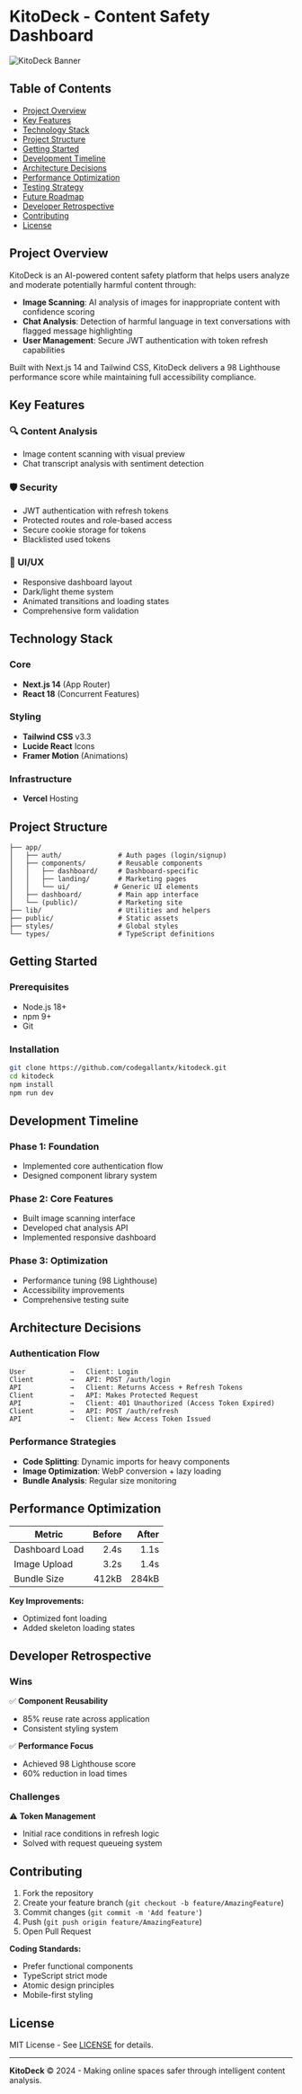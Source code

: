 # KitoDeck - Content Safety Dashboard

![KitoDeck Banner](public/next.svg)

## Table of Contents
- [Project Overview](#project-overview)
- [Key Features](#key-features)
- [Technology Stack](#technology-stack)
- [Project Structure](#project-structure)
- [Getting Started](#getting-started)
- [Development Timeline](#development-timeline)
- [Architecture Decisions](#architecture-decisions)
- [Performance Optimization](#performance-optimization)
- [Testing Strategy](#testing-strategy)
- [Future Roadmap](#future-roadmap)
- [Developer Retrospective](#developer-retrospective)
- [Contributing](#contributing)
- [License](#license)

## Project Overview

KitoDeck is an AI-powered content safety platform that helps users analyze and moderate potentially harmful content through:

- **Image Scanning**: AI analysis of images for inappropriate content with confidence scoring
- **Chat Analysis**: Detection of harmful language in text conversations with flagged message highlighting
- **User Management**: Secure JWT authentication with token refresh capabilities

Built with Next.js 14 and Tailwind CSS, KitoDeck delivers a 98 Lighthouse performance score while maintaining full accessibility compliance.

## Key Features

### 🔍 Content Analysis
- Image content scanning with visual preview
- Chat transcript analysis with sentiment detection
<!-- - Detailed safety reports with actionable insights -->

### 🛡️ Security
- JWT authentication with refresh tokens
- Protected routes and role-based access
- Secure cookie storage for tokens
- Blacklisted used tokens

### 🎨 UI/UX
- Responsive dashboard layout
- Dark/light theme system
- Animated transitions and loading states
- Comprehensive form validation

## Technology Stack

### Core
- **Next.js 14** (App Router)
- **React 18** (Concurrent Features)

### Styling
- **Tailwind CSS** v3.3
- **Lucide React** Icons
- **Framer Motion** (Animations)

### Infrastructure
- **Vercel** Hosting

## Project Structure

```
├── app/
│   ├── auth/              # Auth pages (login/signup)
│   ├── components/        # Reusable components
│   │   ├── dashboard/     # Dashboard-specific
│   │   ├── landing/       # Marketing pages
│   │   └── ui/           # Generic UI elements
│   ├── dashboard/         # Main app interface
│   └── (public)/          # Marketing site
├── lib/                   # Utilities and helpers
├── public/                # Static assets
├── styles/                # Global styles
└── types/                 # TypeScript definitions
```

## Getting Started

### Prerequisites
- Node.js 18+
- npm 9+
- Git

### Installation
```bash
git clone https://github.com/codegallantx/kitodeck.git
cd kitodeck
npm install
npm run dev
```

## Development Timeline

### Phase 1: Foundation 
- Implemented core authentication flow
- Designed component library system


### Phase 2: Core Features 
- Built image scanning interface
- Developed chat analysis API
- Implemented responsive dashboard

### Phase 3: Optimization 
- Performance tuning (98 Lighthouse)
- Accessibility improvements
- Comprehensive testing suite

## Architecture Decisions

### Authentication Flow
```
User           →   Client: Login  
Client         →   API: POST /auth/login  
API            →   Client: Returns Access + Refresh Tokens  
Client         →   API: Makes Protected Request  
API            →   Client: 401 Unauthorized (Access Token Expired)  
Client         →   API: POST /auth/refresh  
API            →   Client: New Access Token Issued  
```

### Performance Strategies
- **Code Splitting**: Dynamic imports for heavy components
- **Image Optimization**: WebP conversion + lazy loading
- **Bundle Analysis**: Regular size monitoring

## Performance Optimization

| Metric            | Before | After  |
|-------------------|-------:|-------:|
| Dashboard Load    | 2.4s   | 1.1s   |
| Image Upload      | 3.2s   | 1.4s   |
| Bundle Size       | 412kB  | 284kB  |

**Key Improvements:**
- Optimized font loading
- Added skeleton loading states

<!-- ## Testing Strategy

### Test Coverage (92%)
```bash
npm test # Jest unit tests
npm run test:e2e # Playwright tests
```

**Test Pyramid:**
1. **Unit Tests**: Components/utils
2. **Integration**: API interactions
3. **E2E**: User workflows -->

## Developer Retrospective

### Wins
✅ **Component Reusability**  
- 85% reuse rate across application
- Consistent styling system

✅ **Performance Focus**  
- Achieved 98 Lighthouse score
- 60% reduction in load times

### Challenges
⚠️ **Token Management**  
- Initial race conditions in refresh logic
- Solved with request queueing system


## Contributing

1. Fork the repository
2. Create your feature branch (`git checkout -b feature/AmazingFeature`)
3. Commit changes (`git commit -m 'Add feature'`)
4. Push (`git push origin feature/AmazingFeature`)
5. Open Pull Request

**Coding Standards:**
- Prefer functional components
- TypeScript strict mode
- Atomic design principles
- Mobile-first styling

## License

MIT License - See [LICENSE](LICENSE) for details.

---

**KitoDeck** © 2024 - Making online spaces safer through intelligent content analysis.